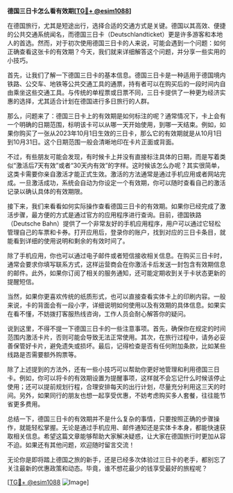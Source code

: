 **德国三日卡怎么看有效期[[TG💪+ @esim1088](https://t.me/s/esim1088)]**

在德国旅行，尤其是短途出行，选择合适的交通方式是关键。德国以其高效、便捷的公共交通系统闻名，而德国三日卡（Deutschlandticket）更是许多游客和本地人的首选。然而，对于初次使用德国三日卡的人来说，可能会遇到一个问题：如何正确查看这张卡的有效期？今天，我们就来详细解答这个问题，并分享一些实用的小技巧。

首先，让我们了解一下德国三日卡的基本信息。德国三日卡是一种适用于德国境内铁路、公交车、地铁等公共交通工具的通票，持有者可以在购买后的一段时间内自由乘坐这些交通工具。与传统的单程票或日票不同，三日卡提供了一种更为经济实惠的选择，尤其适合计划在德国进行多日旅行的人群。

那么，问题来了：德国三日卡上的有效期是如何标注的呢？通常情况下，卡上会有一个明确的日期范围，标明该卡可以从哪一天开始使用，到哪一天结束。例如，如果你购买了一张从2023年10月1日生效的三日卡，那么它的有效期就是从10月1日到10月31日。这个日期范围一般会清晰地印在卡片正面或背面。

不过，有些朋友可能会发现，有时候卡上并没有直接标注具体的日期，而是写着类似“激活后7天有效”或者“30天内有效”的字样。这时候该怎么办呢？其实很简单，这类卡需要你亲自激活才能正式生效。激活的方法通常是通过手机应用或者网站完成。一旦激活成功，系统会自动为你设定一个有效期，你可以随时查看自己的激活记录以确认具体的有效期限。

接下来，我们来看看如何实际操作查看德国三日卡的有效期。如果你已经完成了激活步骤，最方便的方式是通过官方的应用程序进行查询。目前，德国铁路（Deutsche Bahn）提供了一个非常友好的手机应用程序，用户可以通过它轻松管理自己的车票和卡券。打开应用后，登录你的账户，找到对应的三日卡条目，就能看到详细的使用说明和剩余的有效时间了。

除了手机应用，你也可以通过电子邮件或者短信接收相关信息。在购买三日卡时，通常会要求你填写联系方式，这样运营商会在你激活卡后发送一封包含有效期信息的邮件。此外，如果你订阅了相关的服务通知，还可能定期收到关于卡状态更新的提醒短信。

当然，如果你更喜欢传统的纸质形式，也可以直接查看实体卡上的印刷内容。一般来说，卡的背面会有一段小字，详细说明如何使用以及有效期的具体信息。如果实在看不懂，不妨拨打客服热线咨询，工作人员会耐心解答你的疑问。

说到这里，不得不提一下德国三日卡的一些注意事项。首先，确保你在规定的时间范围内激活卡片，否则可能会导致无法正常使用。其次，在旅行过程中，请务必妥善保管好卡片，避免遗失或损坏。最后，记得检查是否有任何附加条款，比如某些线路是否需要额外购票等。

除了上述提到的方法外，还有一些小技巧可以帮助你更好地管理和利用德国三日卡。例如，你可以将卡的有效期设置为提醒事项，这样就不会忘记什么时候该停止使用；还可以提前规划行程，合理安排每天的出行计划，尽量充分利用这三天的时间。另外，如果同行的朋友也想一起享受优惠，不妨考虑购买多人套餐，往往能节省更多费用。

总结一下，德国三日卡的有效期并不是什么复杂的事情，只要按照正确的步骤操作，就能轻松掌握。无论是通过手机应用、邮件通知还是实体卡本身，都能快速获取相关信息。希望这篇文章能够帮助大家解决疑惑，让大家在德国旅行时更加从容不迫。如果还有其他问题，欢迎随时留言交流！

无论你是即将踏上德国之旅的新手，还是已经多次体验过三日卡的老手，都别忘了关注最新的优惠政策和动态。毕竟，谁不想花最少的钱享受最好的旅程呢？

[[TG💪+ @esim1088](https://t.me/s/esim1088) ![Image](https://i.postimg.cc/4NQfJmqS/Snipaste-2025-05-13-00-14-12.png)]